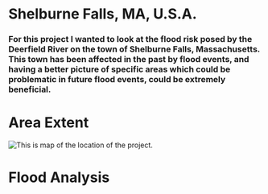 # Shelburne Falls, MA, U.S.A.
### For this project I wanted to look at the flood risk posed by the Deerfield River on the town of Shelburne Falls, Massachusetts. This town has been affected in the past by flood events, and having a better picture of specific areas which could be problematic in future flood events, could be extremely beneficial. 

# Area Extent
![This is map of the location of the project.](https://github.com/dclement1/Shelburne-Falls-MA-U.S.A./blob/master/insetmap.png)

# Flood Analysis
